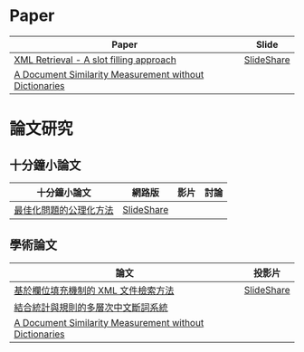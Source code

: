 # Paper

| Paper  | Slide | 
|--------|-----------|
|  [XML Retrieval - A slot filling approach](http://www.slideshare.net/ccckmit/xml-retrieval-a-slot-filling-approach)  | [SlideShare](http://www.slideshare.net/ccckmit/xml-69397282)   |
|  [A Document Similarity Measurement without Dictionaries](http://www.slideshare.net/ccckmit/a-document-similarity-measurement-without-dictionaries)  |    |

# 論文研究

## 十分鐘小論文

| 十分鐘小論文  |  網路版  | 影片 | 討論 | 
|---------------|----------|------|------|
|  [最佳化問題的公理化方法](10minAiMethod.pdf)  | [SlideShare](http://www.slideshare.net/ccckmit/ss-69310214)   |  | | 


## 學術論文

| 論文  | 投影片 | 
|--------|-----------|
|  [基於欄位填充機制的 XML 文件檢索方法](http://www.slideshare.net/ccckmit/xml-retrieval-a-slot-filling-approach)  | [SlideShare](http://www.slideshare.net/ccckmit/xml-69397282)   |
|  [結合統計與規則的多層次中文斷詞系統](http://www.slideshare.net/ccckmit/ss-69397638)  |    |
|  [A Document Similarity Measurement without Dictionaries](http://www.slideshare.net/ccckmit/a-document-similarity-measurement-without-dictionaries)  |    |

